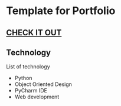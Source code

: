 # Template for Portfolio

## [CHECK IT OUT](https://jackyhuynh.github.io/template_professional_portfolio/)

## Technology
List of technology
- Python 
- Object Oriented Design
- PyCharm IDE
- Web development


